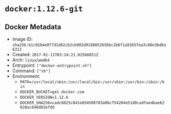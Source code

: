 # `docker:1.12.6-git`

## Docker Metadata

- Image ID: `sha256:b1c01b4e077d1d62cb2cb903d9188852656bc2b6f1a91b57ea3c88e3bd6a6312`
- Created: `2017-01-11T03:24:21.02566851Z`
- Arch: `linux`/`amd64`
- Entrypoint: `["docker-entrypoint.sh"]`
- Command: `["sh"]`
- Environment:
  - `PATH=/usr/local/sbin:/usr/local/bin:/usr/sbin:/usr/bin:/sbin:/bin`
  - `DOCKER_BUCKET=get.docker.com`
  - `DOCKER_VERSION=1.12.6`
  - `DOCKER_SHA256=cadc6025c841e034506703a06cf54204e51d0cadfae4bae62628ac648d82efdd`
